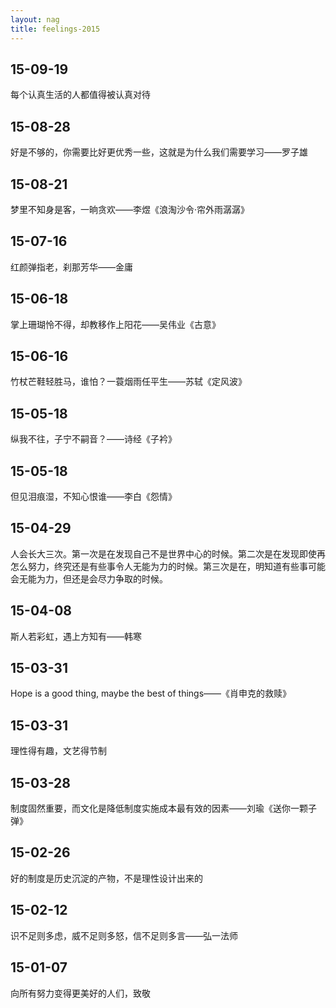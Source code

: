 ```yaml
---
layout: nag
title: feelings-2015
---
```


## 15-09-19

每个认真生活的人都值得被认真对待

## 15-08-28

好是不够的，你需要比好更优秀一些，这就是为什么我们需要学习——罗子雄


## 15-08-21

梦里不知身是客，一晌贪欢——李煜《浪淘沙令·帘外雨潺潺》


## 15-07-16

红颜弹指老，刹那芳华——金庸


## 15-06-18

掌上珊瑚怜不得，却教移作上阳花——吴伟业《古意》


## 15-06-16

竹杖芒鞋轻胜马，谁怕？一蓑烟雨任平生——苏轼《定风波》


## 15-05-18

纵我不往，子宁不嗣音？——诗经《子衿》


## 15-05-18

但见泪痕湿，不知心恨谁——李白《怨情》


## 15-04-29

人会长大三次。第一次是在发现自己不是世界中心的时候。第二次是在发现即使再怎么努力，终究还是有些事令人无能为力的时候。第三次是在，明知道有些事可能会无能为力，但还是会尽力争取的时候。


## 15-04-08

斯人若彩虹，遇上方知有——韩寒


## 15-03-31

Hope is a good thing, maybe the best of things——《肖申克的救赎》


## 15-03-31

理性得有趣，文艺得节制


## 15-03-28

制度固然重要，而文化是降低制度实施成本最有效的因素——刘瑜《送你一颗子弹》


## 15-02-26

好的制度是历史沉淀的产物，不是理性设计出来的


## 15-02-12

识不足则多虑，威不足则多怒，信不足则多言——弘一法师


## 15-01-07

向所有努力变得更美好的人们，致敬
